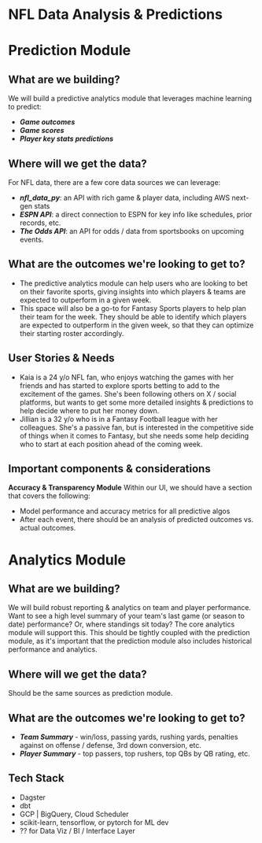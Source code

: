
# **NFL Data Analysis & Predictions**

# Prediction Module

## What are we building? 
We will build a predictive analytics module that leverages machine learning to predict: 
- ***Game outcomes***
- ***Game scores***
- ***Player key stats predictions***

## Where will we get the data? 
For NFL data, there are a few core data sources we can leverage: 
- ***nfl_data_py***: an API with rich game & player data, including AWS next-gen stats
- ***ESPN API***: a direct connection to ESPN for key info like schedules, prior records, etc. 
- ***The Odds API***: an API for odds / data from sportsbooks on upcoming events. 

## What are the outcomes we're looking to get to? 
- The predictive analytics module can help users who are looking to bet on their favorite sports, giving insights into which players & teams are expected to outperform in a given week. 
- This space will also be a go-to for Fantasy Sports players to help plan their team for the week. They should be able to identify which players are expected to outperform in the given week, so that they can optimize their starting roster accordingly. 

## User Stories & Needs
- Kaia is a 24 y/o NFL fan, who enjoys watching the games with her friends and has started to explore sports betting to add to the excitement of the games. She's been following others on X / social platforms, but wants to get some more detailed insights & predictions to help decide where to put her money down. 
- Jillian is a 32 y/o who is in a Fantasy Football league with her colleagues. She's a passive fan, but is interested in the competitive side of things when it comes to Fantasy, but she needs some help deciding who to start at each position ahead of the coming week. 

## Important components & considerations

**Accuracy & Transparency Module** 
Within our UI, we should have a section that covers the following: 
- Model performance and accuracy metrics for all predictive algos
- After each event, there should be an analysis of predicted outcomes vs. actual outcomes. 

# Analytics Module

## What are we building? 
We will build robust reporting & analytics on team and player performance. Want to see a high level summary of your team's last game (or season to date) performance? Or, where standings sit today? The core analytics module will support this. This should be tightly coupled with the prediction module, as it's important that the prediction module also includes historical performance and analytics. 

## Where will we get the data? 
Should be the same sources as prediction module. 

## What are the outcomes we're looking to get to? 
- ***Team Summary*** - win/loss, passing yards, rushing yards, penalties against on offense / defense, 3rd down conversion, etc. 
- ***Player Summary*** - top passers, top rushers, top QBs by QB rating, etc. 

## Tech Stack
- Dagster
- dbt 
- GCP | BigQuery, Cloud Scheduler
- scikit-learn, tensorflow, or pytorch for ML dev
- ?? for Data Viz / BI / Interface Layer



